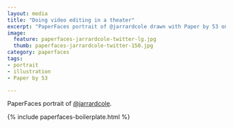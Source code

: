 ```yaml
---
layout: media
title: "Doing video editing in a theater"
excerpt: "PaperFaces portrait of @jarrardcole drawn with Paper by 53 on an iPad."
image: 
  feature: paperfaces-jarrardcole-twitter-lg.jpg
  thumb: paperfaces-jarrardcole-twitter-150.jpg
category: paperfaces
tags: 
- portrait
- illustration
- Paper by 53

---
```


PaperFaces portrait of [@jarrardcole](http://twitter.com/jarrardcole).

{% include paperfaces-boilerplate.html %}
